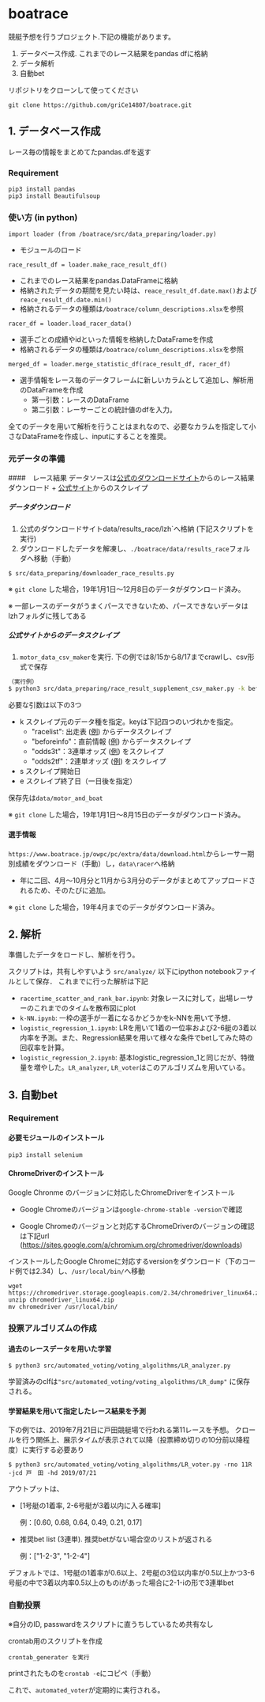 # boatrace
競艇予想を行うプロジェクト.下記の機能があります。
1. データベース作成. これまでのレース結果をpandas dfに格納
2. データ解析
3. 自動bet

リポジトリをクローンして使ってください

`git clone https://github.com/griCe14807/boatrace.git`

## 1. データベース作成
レース毎の情報をまとめてたpandas.dfを返す
### Requirement
```
pip3 install pandas
pip3 install Beautifulsoup
```

### 使い方 (in python)
```
import loader (from /boatrace/src/data_preparing/loader.py)
```
- モジュールのロード
```
race_result_df = loader.make_race_result_df()
```
- これまでのレース結果をpandas.DataFrameに格納
- 格納されたデータの期間を見たい時は、`reace_result_df.date.max()`および`reace_result_df.date.min()`
- 格納されるデータの種類は`/boatrace/column_descriptions.xlsx`を参照

```
racer_df = loader.load_racer_data()
```
- 選手ごとの成績やidといった情報を格納したDataFrameを作成
- 格納されるデータの種類は`/boatrace/column_descriptions.xlsx`を参照

```
merged_df = loader.merge_statistic_df(race_result_df, racer_df)
```

- 選手情報をレース毎のデータフレームに新しいカラムとして追加し、解析用のDataFrameを作成
    - 第一引数：レースのDataFrame
    - 第二引数：レーサーごとの統計値のdfを入力。

全てのデータを用いて解析を行うことはまれなので、必要なカラムを指定して小さなDataFrameを作成し、inputにすることを推奨。

### 元データの準備
####　レース結果
データソースは[公式のダウンロードサイト](http://www1.mbrace.or.jp/od2/K/dindex.html)からのレース結果ダウンロード + 
[公式サイト](https://www.boatrace.jp/)からのスクレイプ

##### データダウンロード
1. 公式のダウンロードサイトdata/results_race/lzh`へ格納 (下記スクリプトを実行)
2. ダウンロードしたデータを解凍し、`./boatrace/data/results_race`フォルダへ移動（手動）

```
$ src/data_preparing/downloader_race_results.py
```
※ `git clone` した場合，19年1月1日〜12月8日のデータがダウンロード済み。

※ 一部レースのデータがうまくパースできないため、パースできないデータはlzhフォルダに残してある

##### 公式サイトからのデータスクレイプ
1. `motor_data_csv_maker`を実行. 下の例では8/15から8/17までcrawlし、csv形式で保存
```bash
（実行例）
$ python3 src/data_preparing/race_result_supplement_csv_maker.py -k beforeinfo -s 20190815 -e 20190818
```
必要な引数は以下の3つ
- k スクレイプ元のデータ種を指定。keyは下記四つのいづれかを指定。
    - "racelist": 出走表 ([例](https://boatrace.jp/owpc/pc/race/racelist?rno=6&jcd=01&hd=20190816)) からデータスクレイプ
    - "beforeinfo"：直前情報 ([例]()) からデータスクレイプ
    - "odds3t"：3連単オッズ ([例]()) をスクレイプ
    - "odds2tf"：2連単オッズ ([例]()) をスクレイプ
- s スクレイプ開始日
- e スクレイプ終了日（一日後を指定）

保存先は`data/motor_and_boat`

※ `git clone` した場合，19年1月1日〜8月15日のデータがダウンロード済み。

#### 選手情報
`https://www.boatrace.jp/owpc/pc/extra/data/download.html`からレーサー期別成績をダウンロード（手動）し，`data\racer`へ格納
- 年に二回、4月〜10月分と11月から3月分のデータがまとめてアップロードされるため、そのたびに追加。

※ `git clone` した場合，19年4月までのデータがダウンロード済み。

## 2. 解析
準備したデータをロードし、解析を行う。

スクリプトは，共有しやすいよう
`src/analyze/` 以下にipython notebookファイルとして保存．
これまでに行った解析は下記
 - `racertime_scatter_and_rank_bar.ipynb`: 対象レースに対して，出場レーサーのこれまでのタイムを散布図にplot
 - `k-NN.ipynb`: 一枠の選手が一着になるかどうかをk-NNを用いて予想．
 - `logistic_regression_1.ipynb`: LRを用いて1着の一位率および2-6艇の3着以内率を予測。また、Regression結果を用いて様々な条件でbetしてみた時の回収率を計算。
 -   `logistic_regression_2.ipynb`: 基本logistic_regression_1と同じだが、特徴量を増やした。`LR_analyzer`, `LR_voter`はこのアルゴリズムを用いている。

## 3. 自動bet
### Requirement
#### 必要モジュールのインストール

```
pip3 install selenium
```

#### ChromeDriverのインストール
Google Chronme のバージョンに対応したChromeDriverをインストール

- Google Chromeのバージョンは`google-chrome-stable -version`で確認

- Google Chromeのバージョンと対応するChromeDriverのバージョンの確認は下記url
(https://sites.google.com/a/chromium.org/chromedriver/downloads)

インストールしたGoogle Chromeに対応するversionをダウンロード（下のコード例では2.34）し、`/usr/local/bin/`へ移動

```
wget https://chromedriver.storage.googleapis.com/2.34/chromedriver_linux64.zip
unzip chromedriver_linux64.zip
mv chromedriver /usr/local/bin/
```
### 投票アルゴリズムの作成
#### 過去のレースデータを用いた学習
```
$ python3 src/automated_voting/voting_algolithms/LR_analyzer.py
```
学習済みのclfは`"src/automated_voting/voting_algolithms/LR_dump"`
に保存される。


#### 学習結果を用いて指定したレース結果を予測
下の例では、2019年7月21日に戸田競艇場で行われる第11レースを予想。
クロールを行う関係上、展示タイムが表示されて以降（投票締め切りの10分前以降程度）に実行する必要あり
```
$ python3 src/automated_voting/voting_algolithms/LR_voter.py -rno 11R -jcd 戸　田 -hd 2019/07/21
```

アウトプットは、

- [1号艇の1着率, 2-6号艇が3着以内に入る確率]

    例：[0.60, 0.68, 0.64, 0.49, 0.21, 0.17]

- 推奨bet list (3連単). 推奨betがない場合空のリストが返される

    例：["1-2-3", "1-2-4"]

デフォルトでは、1号艇の1着率が0.6以上、2号艇の3位以内率が0.5以上かつ3-6号艇の中で3着以内率0.5以上のものiがあった場合に2-1-iの形で3連単bet

### 自動投票
※自分のID, passwardをスクリプトに直うちしているため共有なし

crontab用のスクリプトを作成
```
crontab_generater を実行
```

printされたものを`crontab -e`にコピペ（手動）

これで、`automated_voter`が定期的に実行される。